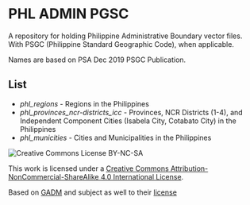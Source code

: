 # PHL ADMIN PGSC
A repository for holding Philippine Administrative Boundary vector files. With PSGC (Philippine Standard Geographic Code), when applicable.

Names are based on PSA Dec 2019 PSGC Publication.

## List
* *phl_regions* - Regions in the Philippines
* *phl_provinces_ncr-districts_icc* - Provinces, NCR Districts (1-4), and Independent Component Cities (Isabela City, Cotabato City) in the Philippines
* *phl_municities* - Cities and Municipalities in the Philippines

![Creative Commons License BY-NC-SA](https://i.creativecommons.org/l/by-nc-sa/4.0/80x15.png')

This work is licensed under a <a rel='license' href='https://creativecommons.org/licenses/by-sa/4.0/'>Creative Commons Attribution-NonCommercial-ShareAlike 4.0 International License</a>.<br>

Based on [GADM](https://gadm.org/data.html) and subject as well to their [license](https://gadm.org/license.html)
